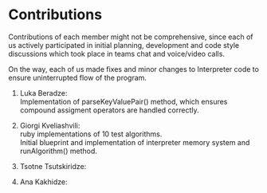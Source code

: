 # Contributions

Contributions of each member might not be comprehensive, since each of us actively participated in initial planning, development and code style discussions which took place in teams chat and voice/video calls.

On the way, each of us made fixes and minor changes to Interpreter code to ensure uninterrupted flow of the program.

1. Luka Beradze:  
   Implementation of parseKeyValuePair() method, which ensures compound assigment operators are handled correctly.
3. Giorgi Kveliashvili:  
   ruby implementations of 10 test algorithms.  
   Initial blueprint and implementation of interpreter memory system and runAlgorithm() method.
5. Tsotne Tsutskiridze:
   
7. Ana Kakhidze:
   
